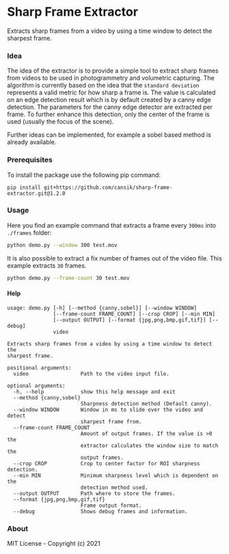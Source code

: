 # Sharp Frame Extractor
Extracts sharp frames from a video by using a time window to detect the sharpest frame.

### Idea
The idea of the extractor is to provide a simple tool to extract sharp frames from videos to be used in photogrammetry and volumetric capturing.
The algorithm is currently based on the idea that the `standard deviation` represents a valid metric for how sharp a frame is. The value is calculated on an edge detection result which is by default created by a canny edge detection. The parameters for the canny edge detector are extracted per frame. To further enhance this detection, only the center of the frame is used (usually the focus of the scene).

Further ideas can be implemented, for example a sobel based method is already available.

### Prerequisites
To install the package use the following pip command:

```
pip install git+https://github.com/cansik/sharp-frame-extractor.git@1.2.0
```

### Usage

Here you find an example command that extracts a frame every `300ms` into `./frames` folder:

```bash
python demo.py --window 300 test.mov
```

It is also possible to extract a fix number of frames out of the video file. This example extracts `30` frames.

```bash
python demo.py --frame-count 30 test.mov
```

#### Help

```
usage: demo.py [-h] [--method {canny,sobel}] [--window WINDOW]
               [--frame-count FRAME_COUNT] [--crop CROP] [--min MIN]
               [--output OUTPUT] [--format {jpg,png,bmp,gif,tif}] [--debug]
               video

Extracts sharp frames from a video by using a time window to detect the
sharpest frame.

positional arguments:
  video                 Path to the video input file.

optional arguments:
  -h, --help            show this help message and exit
  --method {canny,sobel}
                        Sharpness detection method (Default canny).
  --window WINDOW       Window in ms to slide over the video and detect
                        sharpest frame from.
  --frame-count FRAME_COUNT
                        Amount of output frames. If the value is >0 the
                        extractor calculates the window size to match the
                        output frames.
  --crop CROP           Crop to center factor for ROI sharpness detection.
  --min MIN             Minimum sharpness level which is dependent on the
                        detection method used.
  --output OUTPUT       Path where to store the frames.
  --format {jpg,png,bmp,gif,tif}
                        Frame output format.
  --debug               Shows debug frames and information.

```

### About
MIT License - Copyright (c) 2021

